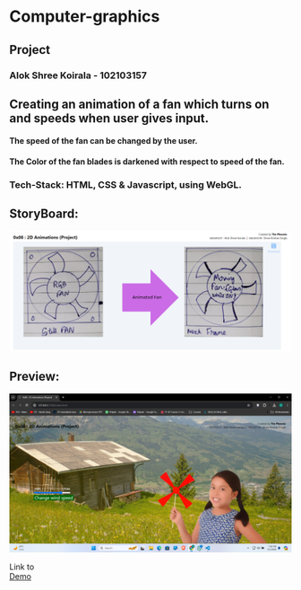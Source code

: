 # Computer-graphics
## Project
### Alok Shree Koirala - 102103157

## Creating an animation of a fan which turns on and speeds when user gives input.

#### The speed of the fan can be changed by the user.
#### The Color of the fan blades is darkened with respect to speed of the fan.

### Tech-Stack: HTML, CSS & Javascript, using WebGL.

## StoryBoard:
![alt text](https://github.com/alok059/computer-graphics/blob/main/Storyboard_f.png?raw=true)
## Preview:
![alt text](https://github.com/alok059/0x08-2d-animation-project/blob/master/project_screenshot.png?raw=true)

Link to <br>
[Demo](https://alok059.github.io/0x08-2d-animation-project/)
